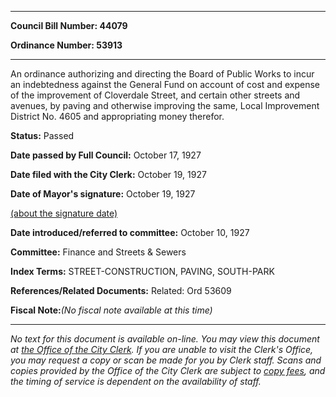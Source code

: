 

********

**Council Bill Number: 44079**
   
**Ordinance Number: 53913**
********

 An ordinance authorizing and directing the Board of Public Works to incur an indebtedness against the General Fund on account of cost and expense of the improvement of Cloverdale Street, and certain other streets and avenues, by paving and otherwise improving the same, Local Improvement District No. 4605 and appropriating money therefor.

**Status:** Passed
   
**Date passed by Full Council:** October 17, 1927
   
**Date filed with the City Clerk:** October 19, 1927
   
**Date of Mayor's signature:** October 19, 1927
   
[(about the signature date)](/~public/approvaldate.htm)
   
   
   
**Date introduced/referred to committee:** October 10, 1927
   
**Committee:** Finance and Streets & Sewers
   
   
**Index Terms:** STREET-CONSTRUCTION, PAVING, SOUTH-PARK

**References/Related Documents:** Related: Ord 53609

**Fiscal Note:**_(No fiscal note available at this time)_
********

_No text for this document is available on-line. You may view this document at [the Office of the City Clerk](http://www.seattle.gov/leg/clerk/contactUs.htm). If you are unable to visit the Clerk's Office, you may request a copy or scan be made for you by Clerk staff. Scans and copies provided by the Office of the City Clerk are subject to [copy fees](http://clerk.seattle.gov/~public/clerkfees.htm), and the timing of service is dependent on the availability of staff._

